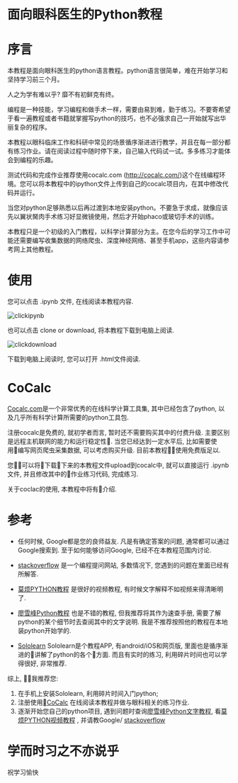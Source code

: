 # 面向眼科医生的Python教程

# 序言


本教程是面向眼科医生的python语言教程。python语言很简单，难在开始学习和坚持学习前三个月。

人之为学有难以乎? 靡不有初鲜克有终。

编程是一种技能，学习编程和做手术一样，需要由易到难，勤于练习。不要寄希望于看一遍教程或者书籍就掌握写python的技巧，也不必强求自己一开始就写出华丽复杂的程序。

本教程以眼科临床工作和科研中常见的场景循序渐进进行教学，并且在每一部分都有练习作业。请在阅读过程中随时停下来，自己输入代码试一试。多多练习才能体会到编程的乐趣。

测试代码和完成作业推荐使用cocalc.com (http://cocalc.com/)这个在线编程环境。您可以将本教程中的ipython文件上传到自己的cocalc项目内，在其中修改代码并运行。

当您对python足够熟悉以后再过渡到本地安装python。不要急于求成，就像应该先以翼状胬肉手术练习好显微镜使用，然后才开始phaco或玻切手术的训练。

本教程只是一个初级的入门教程，以科学计算部分为主。在您今后的学习工作中可能还需要编写收集数据的网络爬虫、深度神经网络、甚至手机app，这些内容请参考网上其他教程。

# 使用

您可以点击 .ipynb 文件, 在线阅读本教程内容.

![clickipynb](https://i.loli.net/2017/09/28/59cd07ccaf950.png)

也可以点击 clone or download, 将本教程下载到电脑上阅读.

![clickdownload](https://i.loli.net/2017/09/28/59cd07b75acca.png)

下载到电脑上阅读时, 您可以打开 .html文件阅读.

# CoCalc

[Cocalc.com](https://cocalc.com/)是一个非常优秀的在线科学计算工具集, 其中已经包含了python, 以及几乎所有科学计算所需要的python工具包.

注册cocalc是免费的, 就初学者而言, 暂时还不需要购买其中的付费升级. 主要区别是远程主机联网的能力和运行稳定性. 当您已经达到一定水平后, 比如需要使用编写网页爬虫采集数据, 可以考虑购买升级. 目前本教程使用免费版足以.

您可以将下载下来的本教程文件upload到cocalc中, 就可以直接运行 .ipynb 文件, 并且修改其中的作业练习代码, 完成练习.

关于coclac的使用, 本教程中将有介绍.

# 参考
* 任何时候, Google都是您的良师益友. 凡是有确定答案的问题, 通常都可以通过Google搜索到. 至于如何能够访问Google, 已经不在本教程范围内讨论.

* [stackoverflow](https://stackoverflow.com/questions/tagged/python) 是一个编程提问网站, 多数情况下, 您遇到的问题在里面已经有所解答.

* [莫烦PYTHON教程](https://morvanzhou.github.io/tutorials/python-basic/) 是很好的视频教程, 有时候文字解释不如视频来得清晰明了.

* [廖雪峰Python教程](https://www.liaoxuefeng.com/wiki/0014316089557264a6b348958f449949df42a6d3a2e542c000) 也是不错的教程, 但我推荐将其作为速查手册, 需要了解python的某个细节时去查阅其中的文字说明. 我是不推荐按照他的教程在本地装python开始学的.

* [Sololearn](https://www.sololearn.com/Course/Python/) Sololearn是个教程APP, 有android/iOS和网页版, 里面也是循序渐进的讲解了python的各个方面. 而且有实时的练习, 利用碎片时间也可以学得很好, 非常推荐.

综上, 我推荐您:
1. 在手机上安装Sololearn, 利用碎片时间入门python;
2. 注册使用[CoCalc](https://coclac.com/app) 在线阅读本教程并做与眼科相关的练习作业.
3. 逐渐开始您自己的python项目, 遇到问题时查询[廖雪峰Python文字教程](https://www.liaoxuefeng.com/wiki/0014316089557264a6b348958f449949df42a6d3a2e542c000), 看[莫烦PYTHON视频教程](https://morvanzhou.github.io/tutorials/python-basic/) , 并请教Google/ [stackoverflow](https://stackoverflow.com/questions/tagged/python)

# 学而时习之不亦说乎
祝学习愉快
